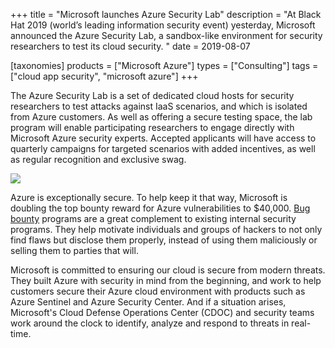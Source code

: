 +++
title = "Microsoft launches Azure Security Lab"
description = "At Black Hat 2019 (world&#8217;s leading information security event) yesterday, Microsoft announced the Azure Security Lab, a sandbox-like environment for security researchers to test its cloud security. "
date = 2019-08-07

[taxonomies]
products = ["Microsoft Azure"]
types = ["Consulting"]
tags = ["cloud app security", "microsoft azure"]
+++

The Azure Security Lab is a set of dedicated cloud hosts for security
researchers to test attacks against IaaS scenarios, and which is
isolated from Azure customers. As well as offering a secure testing
space, the lab program will enable participating researchers to engage
directly with Microsoft Azure security experts. Accepted applicants will
have access to quarterly campaigns for targeted scenarios with added
incentives, as well as regular recognition and exclusive swag.

![](https://o365hq.com/images/483.png)

Azure is exceptionally secure. To help keep it that way, Microsoft is
doubling the top bounty reward for Azure vulnerabilities to \$40,000.
[Bug
bounty](https://www.microsoft.com/en-us/msrc/bounty-microsoft-azure)
programs are a great complement to existing internal security programs.
They help motivate individuals and groups of hackers to not only find
flaws but disclose them properly, instead of using them maliciously or
selling them to parties that will.

Microsoft is committed to ensuring our cloud is secure from modern
threats. They built Azure with security in mind from the beginning, and
work to help customers secure their Azure cloud environment with
products such as Azure Sentinel and Azure Security Center. And if a
situation arises, Microsoft's Cloud Defense Operations Center
(CDOC) and security teams work around the clock to identify,
analyze and respond to threats in real-time.